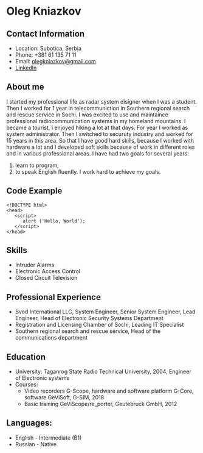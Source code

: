 # Oleg Kniazkov

## Contact Information
- Location: Subotica, Serbia
- Phone: +381 61 135 71 11
- Email: olegkniazkov@gmail.com
- [LinkedIn](https://www.linkedin.com/in/oleg-kniazkov)

## About me
I started my professional life as radar system disigner when I was a student. Then I worked for 1 year in telecommuniction in Southern regional search and rescue service in Sochi. I was excited to use and maintaince professional radiocommunication systems in my homeland mountains. I became a tourist, I enjoyed hiking a lot at that days.
For year I worked as system administrator. Then I switched to securuty industry and worked for 15 years in this area.
So that I have good hard skills, because I worked with hardware a lot and I developed soft skills because of work in different roles and in various professional areas.
I have had two goals for several years:
 1. learn to program;
 2. to speak English fluently.
I work hard to achieve my goals.

## Code Example
```
<!DOCTYPE html>
<head>
   <script>
      alert ('Hello, World');
   </script>
</head>
```

## Skills
- Intruder Alarms
- Electronic Access Control
- Closed Circuit Television

## Professional Experience
- Svod International LLC, System Engineer, Senior System Engineer, Lead Engineer, Head of Electronic Security Systems Department
- Registration and Licensing Chamber of Sochi, Leading IT Specialist
- Southern regional search and rescue service, Head of the communications department

## Education
- University: Taganrog State Radio Technical University, 2004, Engineer of Electronic systems
- Courses:
    - Video recorders G-Scope, hardware and software platform G-Core, software GeViSoft, G-SIM, 2018
    - Basic training GeViScope/re_porter, Geutebruck GmbH, 2012
 
## Languages:
- English - Intermediate (B1)
- Russian - Native
